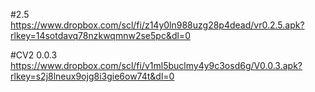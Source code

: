 #2.5
https://www.dropbox.com/scl/fi/z14y0ln988uzg28p4dead/vr0.2.5.apk?rlkey=14sotdavq78nzkwqmnw2se5pc&dl=0


#CV2 0.0.3
https://www.dropbox.com/scl/fi/v1ml5buclmy4y9c3osd6g/V0.0.3.apk?rlkey=s2j8lneux9ojg8i3gie6ow74t&dl=0
